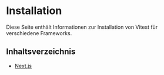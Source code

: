 # Installation

Diese Seite enthält Informationen zur Installation von Vitest für verschiedene Frameworks.

## Inhaltsverzeichnis
- [Next.js](./nextjs.md) 